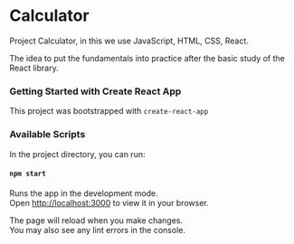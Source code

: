 # Calculator
Project Calculator, in this we use JavaScript, HTML, CSS, React.

The idea to put the fundamentals into practice after the basic study of the React library.

### Getting Started with Create React App

This project was bootstrapped with `create-react-app`

### Available Scripts

In the project directory, you can run:

#### `npm start`

Runs the app in the development mode.\
Open [http://localhost:3000](http://localhost:3000) to view it in your browser.

The page will reload when you make changes.\
You may also see any lint errors in the console.